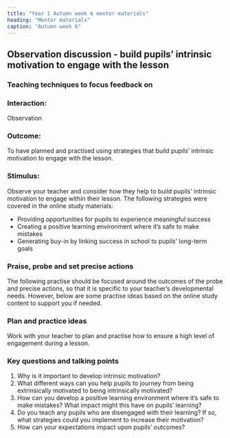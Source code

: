 ```yaml
---
title: "Year 1 Autumn week 6 mentor materials"
heading: "Mentor materials"
caption: "Autumn week 6"
---
```


## Observation discussion - build pupils’ intrinsic motivation to engage with the lesson

### Teaching techniques to focus feedback on

### Interaction:

Observation

### Outcome:

To have planned and practised using strategies that build pupils’ intrinsic motivation to engage with the lesson.

### Stimulus:

Observe your teacher and consider how they help to build pupils’ intrinsic motivation to engage within their lesson. The following strategies were covered in the online study materials:

- Providing opportunities for pupils to experience meaningful success
- Creating a positive learning environment where it’s safe to make mistakes
- Generating buy-in by linking success in school to pupils’ long-term goals

### Praise, probe and set precise actions

The following practise should be focused around the outcomes of the probe and precise actions, so that it is specific to your teacher’s developmental needs. However, below are some practise ideas based on the online study content to support you if needed.

### Plan and practice ideas

Work with your teacher to plan and practise how to ensure a high level of engagement during a lesson.

### Key questions and talking points

1. Why is it important to develop intrinsic motivation?
2. What different ways can you help pupils to journey from being extrinsically motivated to being intrinsically motivated?
3. How can you develop a positive learning environment where it’s safe to make mistakes? What impact might this have on pupils’ learning?
4. Do you teach any pupils who are disengaged with their learning? If so, what strategies could you implement to increase their motivation?
5. How can your expectations impact upon pupils’ outcomes?
